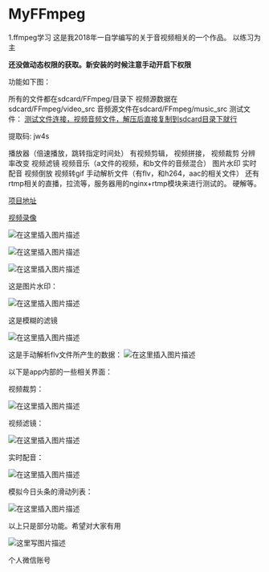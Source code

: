 # MyFFmpeg
1.ffmpeg学习
这是我2018年一自学编写的关于音视频相关的一个作品。
以练习为主

**还没做动态权限的获取。新安装的时候注意手动开启下权限**

功能如下图：

所有的文件都在sdcard/FFmpeg/目录下
视频源数据在sdcard/FFmpeg/video_src
音频源文件在sdcard/FFmpeg/music_src
测试文件：
[测试文件连接，视频音频文件，解压后直接复制到sdcard目录下就行](https://pan.baidu.com/s/13jwi6G6uzY0m259UxA53FQ)

提取码: jw4s 

播放器（倍速播放，跳转指定时间处）
有视频剪辑，
视频拼接，
视频裁剪
分辨率改变
视频滤镜
视频音乐（a文件的视频，和b文件的音频混合）
图片水印
实时配音
视频倒放
视频转gif
手动解析文件（有flv，和h264，aac的相关文件）
还有rtmp相关的直播，拉流等，服务器用的nginx+rtmp模块来进行测试的。
硬解等。

[项目地址](https://github.com/xhc2/MyFFmpeg)

[视频录像](https://v.youku.com/v_show/id_XNDA5NDQ5NDM5Ng==.html?spm=a2hzp.8253869.0.0)

![在这里插入图片描述](https://img-blog.csdnimg.cn/20190321163529744.png?x-oss-process=image/watermark,type_ZmFuZ3poZW5naGVpdGk,shadow_10,text_aHR0cHM6Ly9ibG9nLmNzZG4ubmV0L3UwMTAzMzkwMzk=,size_16,color_FFFFFF,t_70)

![在这里插入图片描述](https://img-blog.csdnimg.cn/20190321163607189.png?x-oss-process=image/watermark,type_ZmFuZ3poZW5naGVpdGk,shadow_10,text_aHR0cHM6Ly9ibG9nLmNzZG4ubmV0L3UwMTAzMzkwMzk=,size_16,color_FFFFFF,t_70)

![在这里插入图片描述](https://img-blog.csdnimg.cn/2019032116361441.png?x-oss-process=image/watermark,type_ZmFuZ3poZW5naGVpdGk,shadow_10,text_aHR0cHM6Ly9ibG9nLmNzZG4ubmV0L3UwMTAzMzkwMzk=,size_16,color_FFFFFF,t_70)

这是图片水印：

![在这里插入图片描述](https://img-blog.csdnimg.cn/20190321163620849.png?x-oss-process=image/watermark,type_ZmFuZ3poZW5naGVpdGk,shadow_10,text_aHR0cHM6Ly9ibG9nLmNzZG4ubmV0L3UwMTAzMzkwMzk=,size_16,color_FFFFFF,t_70)

这是模糊的滤镜

![在这里插入图片描述](https://img-blog.csdnimg.cn/20190321163638818.png?x-oss-process=image/watermark,type_ZmFuZ3poZW5naGVpdGk,shadow_10,text_aHR0cHM6Ly9ibG9nLmNzZG4ubmV0L3UwMTAzMzkwMzk=,size_16,color_FFFFFF,t_70)

这是手动解析flv文件所产生的数据：
![在这里插入图片描述](https://img-blog.csdnimg.cn/20190321163649441.png?x-oss-process=image/watermark,type_ZmFuZ3poZW5naGVpdGk,shadow_10,text_aHR0cHM6Ly9ibG9nLmNzZG4ubmV0L3UwMTAzMzkwMzk=,size_16,color_FFFFFF,t_70)


以下是app内部的一些相关界面：

视频裁剪：

![在这里插入图片描述](https://img-blog.csdnimg.cn/20190321164541860.png?x-oss-process=image/watermark,type_ZmFuZ3poZW5naGVpdGk,shadow_10,text_aHR0cHM6Ly9ibG9nLmNzZG4ubmV0L3UwMTAzMzkwMzk=,size_16,color_FFFFFF,t_70)

视频滤镜：

![在这里插入图片描述](https://img-blog.csdnimg.cn/20190321164630149.png?x-oss-process=image/watermark,type_ZmFuZ3poZW5naGVpdGk,shadow_10,text_aHR0cHM6Ly9ibG9nLmNzZG4ubmV0L3UwMTAzMzkwMzk=,size_16,color_FFFFFF,t_70)

实时配音：

![在这里插入图片描述](https://img-blog.csdnimg.cn/20190321164636553.png?x-oss-process=image/watermark,type_ZmFuZ3poZW5naGVpdGk,shadow_10,text_aHR0cHM6Ly9ibG9nLmNzZG4ubmV0L3UwMTAzMzkwMzk=,size_16,color_FFFFFF,t_70)

模拟今日头条的滑动列表：

![在这里插入图片描述](https://img-blog.csdnimg.cn/20190415213134171.gif)

以上只是部分功能。希望对大家有用


![这里写图片描述](http://img.blog.csdn.net/20151120231055240)

个人微信账号
